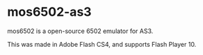 # mos6502-as3
mos6502 is a open-source 6502 emulator for AS3.

This was made in Adobe Flash CS4, and supports Flash Player 10.
